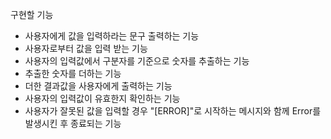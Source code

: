구현할 기능
- 사용자에게 값을 입력하라는 문구 출력하는 기능
- 사용자로부터 값을 입력 받는 기능
- 사용자의 입력값에서 구분자를 기준으로 숫자를 추출하는 기능
- 추출한 숫자를 더하는 기능
- 더한 결과값을 사용자에게 출력하는 기능
- 사용자의 입력값이 유효한지 확인하는 기능
- 사용자가 잘못된 값을 입력할 경우 "[ERROR]"로 시작하는 메시지와 함께 Error를 발생시킨 후 종료되는 기능

